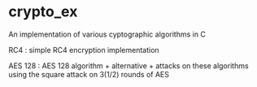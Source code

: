 # crypto_ex
An implementation of various cyptographic algorithms in C


RC4 : simple RC4 encryption implementation

AES 128 : AES 128 algorithm + alternative + attacks on these algorithms using the square attack on 3(1/2) rounds of AES
